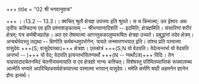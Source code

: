 +++
title = "02 श्री भगवानुवाच"

+++
।।13.2 -- 13.3।। क्वचित् श्रुतौ क्षेत्रज्ञ उपास्यः इति श्रूयते। स च किमात्मा; उत ईश्वरः अथ तृतीयः कश्चिदन्य एव इति प्रश्नाशङ्कायाम् -- श्रीभगवानादिशतिं -- इदमिति; क्षेत्रज्ञमिति। संसारिणां शरीरं क्षेत्रम्; यत्र कर्मबीजप्ररोहः। अत एव तेषामात्मा आगन्तुककालुष्यरूषितः क्षेत्रज्ञ उच्यते। प्रबुद्धानां तदेव क्षेत्रम्। अन्वर्थभेदस्तु तद्यथा -- क्षिणोति कर्मबन्धमुपभोगेन; त्रायते जन्ममरणभयात् इति। तांश्च प्रति परमात्मा वासुदेवः +++(S; वासुदेवाख्यः)+++ क्षेत्रज्ञः। एतत्क्षेत्रं +++(S;N यो वेदयति। वेदेत्यन्तर्भा यो वेदयति अन्तर्भा -- )+++ यो वेद; वेदयति इत्यन्तर्भावितण्यर्थो +++(N -- ण्यर्थोऽत्र)+++ विदिः। तेन यत्प्रसादादचेतनमिदं चेतनीभावमायाति स एव क्षेत्रज्ञो नान्यः कश्चित्। विशेषस्तु परिमितव्याप्तिकं रूपमालम्ब्य आत्मेति भण्यते अपरिच्छिन्नसर्वक्षेत्रव्याप्त्या परमात्मा भगवान् वासुदेवः। ममेति कर्मणि षष्ठी अहमनेन ज्ञानेन ज्ञेयः इत्यर्थः।
